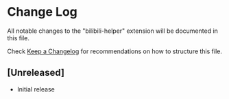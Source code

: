 # Change Log

All notable changes to the "bilibili-helper" extension will be documented in this file.

Check [Keep a Changelog](http://keepachangelog.com/) for recommendations on how to structure this file.

## [Unreleased]

- Initial release